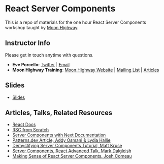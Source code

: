 # React Server Components

This is a repo of materials for the one hour React Server Components workshop taught by [Moon Highway](https://moonhighway.com).

## Instructor Info

Please get in touch anytime with questions.

- **Eve Porcello**: [Twitter](https://twitter.com/eveporcello) | [Email](mailto:eve@moonhighway.com)
- **Moon Highway Training**: [Moon Highway Website](https://www.moonhighway.com) | [Mailing List](http://bit.ly/moonhighway) | [Articles](https://www.moonhighway.com/articles)

## Slides

- [Slides](https://www.canva.com/design/DAFz4zFmK3s/U1jeWiru9i1mvAz0zNFzIA/view?utm_content=DAFz4zFmK3s&utm_campaign=designshare&utm_medium=link&utm_source=editor)

## Articles, Talks, Related Resources

- [React Docs](https://react.dev)
- [RSC from Scratch](https://github.com/reactwg/server-components/discussions/5)
- [Server Components with Next Documentation](https://nextjs.org/docs/getting-started/react-essentials)
- [Patterns.dev Article, Addy Osmani & Lydia Hallie](https://www.patterns.dev/posts/react-server-components)
- [Demystifying Server Components Tutorial, Matt Kruse](https://demystifying-rsc.vercel.app/)
- [Server Components, React Advanced Talk, Mark Dalgleish](https://www.youtube.com/watch?v=36uY-c0E_EQ)
- [Making Sense of React Server Components, Josh Comeau](https://www.joshwcomeau.com/react/server-components/)
